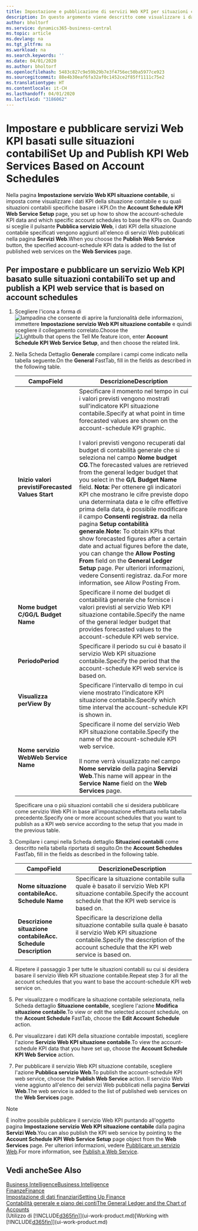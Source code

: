 ```yaml
---
title: Impostazione e pubblicazione di servizi Web KPI per situazioni contabili | Microsoft Docs
description: In questo argomento viene descritto come visualizzare i dati KPI della situazione contabile in base alle situazioni contabili specifiche.
author: bholtorf
ms.service: dynamics365-business-central
ms.topic: article
ms.devlang: na
ms.tgt_pltfrm: na
ms.workload: na
ms.search.keywords: ''
ms.date: 04/01/2020
ms.author: bholtorf
ms.openlocfilehash: 5483c827c9e59b29b7e3f4756ec50ba5977ce923
ms.sourcegitcommit: 88e4b30eaf6fa32af0c1452ce2f85ff1111c75e2
ms.translationtype: HT
ms.contentlocale: it-CH
ms.lasthandoff: 04/01/2020
ms.locfileid: "3186062"
---
```

# <a name="set-up-and-publish-kpi-web-services-based-on-account-schedules"></a><span data-ttu-id="00c06-103">Impostare e pubblicare servizi Web KPI basati sulle situazioni contabili</span><span class="sxs-lookup"><span data-stu-id="00c06-103">Set Up and Publish KPI Web Services Based on Account Schedules</span></span>
<span data-ttu-id="00c06-104">Nella pagina **Impostazione servizio Web KPI situazione contabile**, si imposta come visualizzare i dati KPI della situazione contabile e su quali situazioni contabili specifiche basare i KPI.</span><span class="sxs-lookup"><span data-stu-id="00c06-104">On the **Account Schedule KPI Web Service Setup** page, you set up how to show the account-schedule KPI data and which specific account schedules to base the KPIs on.</span></span> <span data-ttu-id="00c06-105">Quando si sceglie il pulsante **Pubblica servizio Web**, i dati KPI della situazione contabile specificati vengono aggiunti all'elenco di servizi Web pubblicati nella pagina **Servizi Web**.</span><span class="sxs-lookup"><span data-stu-id="00c06-105">When you choose the **Publish Web Service** button, the specified account-schedule KPI data is added to the list of published web services on the **Web Services** page.</span></span>  

## <a name="to-set-up-and-publish-a-kpi-web-service-that-is-based-on-account-schedules"></a><span data-ttu-id="00c06-106">Per impostare e pubblicare un servizio Web KPI basato sulle situazioni contabili</span><span class="sxs-lookup"><span data-stu-id="00c06-106">To set up and publish a KPI web service that is based on account schedules</span></span>  
1.  <span data-ttu-id="00c06-107">Scegliere l'icona a forma di ![lampadina che consente di aprire la funzionalità delle informazioni](media/ui-search/search_small.png "Informazioni sull'operazione che si desidera eseguire"), immettere **Impostazione servizio Web KPI situazione contabile** e quindi scegliere il collegamento correlato.</span><span class="sxs-lookup"><span data-stu-id="00c06-107">Choose the ![Lightbulb that opens the Tell Me feature](media/ui-search/search_small.png "Tell me what you want to do") icon, enter **Account Schedule KPI Web Service Setup**, and then choose the related link.</span></span>  
2.  <span data-ttu-id="00c06-108">Nella Scheda Dettaglio **Generale** compilare i campi come indicato nella tabella seguente.</span><span class="sxs-lookup"><span data-stu-id="00c06-108">On the **General** FastTab, fill in the fields as described in the following table.</span></span>  

    |<span data-ttu-id="00c06-109">Campo</span><span class="sxs-lookup"><span data-stu-id="00c06-109">Field</span></span>|<span data-ttu-id="00c06-110">Descrizione</span><span class="sxs-lookup"><span data-stu-id="00c06-110">Description</span></span>|  
    |---------------------------------|---------------------------------------|  
    |<span data-ttu-id="00c06-111">**Inizio valori previsti**</span><span class="sxs-lookup"><span data-stu-id="00c06-111">**Forecasted Values Start**</span></span>|<span data-ttu-id="00c06-112">Specificare il momento nel tempo in cui i valori previsti vengono mostrati sull'indicatore KPI situazione contabile.</span><span class="sxs-lookup"><span data-stu-id="00c06-112">Specify at what point in time forecasted values are shown on the account-schedule KPI graphic.</span></span><br /><br /> <span data-ttu-id="00c06-113">I valori previsti vengono recuperati dal budget di contabilità generale che si seleziona nel campo **Nome budget CG**.</span><span class="sxs-lookup"><span data-stu-id="00c06-113">The forecasted values are retrieved from the general ledger budget that you select in the **G/L Budget Name** field.</span></span> <span data-ttu-id="00c06-114">**Nota:**  Per ottenere gli indicatori KPI che mostrano le cifre previste dopo una determinata data e le cifre effettive prima della data, è possibile modificare il campo **Consenti registraz. da** nella pagina **Setup contabilità generale**.</span><span class="sxs-lookup"><span data-stu-id="00c06-114">**Note:**  To obtain KPIs that show forecasted figures after a certain date and actual figures before the date, you can change the **Allow Posting From** field on the **General Ledger Setup** page.</span></span> <span data-ttu-id="00c06-115">Per ulteriori informazioni, vedere Consenti registraz. da.</span><span class="sxs-lookup"><span data-stu-id="00c06-115">For more information, see Allow Posting From.</span></span>|  
    |<span data-ttu-id="00c06-116">**Nome budget C/G**</span><span class="sxs-lookup"><span data-stu-id="00c06-116">**G/L Budget Name**</span></span>|<span data-ttu-id="00c06-117">Specificare il nome del budget di contabilità generale che fornisce i valori previsti al servizio Web KPI situazione contabile.</span><span class="sxs-lookup"><span data-stu-id="00c06-117">Specify the name of the general ledger budget that provides forecasted values to the account-schedule KPI web service.</span></span>|  
    |<span data-ttu-id="00c06-118">**Periodo**</span><span class="sxs-lookup"><span data-stu-id="00c06-118">**Period**</span></span>|<span data-ttu-id="00c06-119">Specificare il periodo su cui è basato il servizio Web KPI situazione contabile.</span><span class="sxs-lookup"><span data-stu-id="00c06-119">Specify the period that the account-schedule KPI web service is based on.</span></span>|  
    |<span data-ttu-id="00c06-120">**Visualizza per**</span><span class="sxs-lookup"><span data-stu-id="00c06-120">**View By**</span></span>|<span data-ttu-id="00c06-121">Specificare l'intervallo di tempo in cui viene mostrato l'indicatore KPI situazione contabile.</span><span class="sxs-lookup"><span data-stu-id="00c06-121">Specify which time interval the account-schedule KPI is shown in.</span></span>|  
    |<span data-ttu-id="00c06-122">**Nome servizio Web**</span><span class="sxs-lookup"><span data-stu-id="00c06-122">**Web Service Name**</span></span>|<span data-ttu-id="00c06-123">Specificare il nome del servizio Web KPI situazione contabile.</span><span class="sxs-lookup"><span data-stu-id="00c06-123">Specify the name of the account-schedule KPI web service.</span></span><br /><br /> <span data-ttu-id="00c06-124">Il nome verrà visualizzato nel campo **Nome servizio** della pagina **Servizi Web**.</span><span class="sxs-lookup"><span data-stu-id="00c06-124">This name will appear in the **Service Name** field on the **Web Services** page.</span></span>|  

    <span data-ttu-id="00c06-125">Specificare una o più situazioni contabili che si desidera pubblicare come servizio Web KPI in base all'impostazione effettuata nella tabella precedente.</span><span class="sxs-lookup"><span data-stu-id="00c06-125">Specify one or more account schedules that you want to publish as a KPI web service according to the setup that you made in the previous table.</span></span>  

3.  <span data-ttu-id="00c06-126">Compilare i campi nella Scheda dettaglio **Situazioni contabili** come descritto nella tabella riportata di seguito.</span><span class="sxs-lookup"><span data-stu-id="00c06-126">On the **Account Schedules** FastTab, fill in the fields as described in the following table.</span></span>  

    |<span data-ttu-id="00c06-127">Campo</span><span class="sxs-lookup"><span data-stu-id="00c06-127">Field</span></span>|<span data-ttu-id="00c06-128">Descrizione</span><span class="sxs-lookup"><span data-stu-id="00c06-128">Description</span></span>|  
    |---------------------------------|---------------------------------------|  
    |<span data-ttu-id="00c06-129">**Nome situazione contabile**</span><span class="sxs-lookup"><span data-stu-id="00c06-129">**Acc. Schedule Name**</span></span>|<span data-ttu-id="00c06-130">Specificare la situazione contabile sulla quale è basato il servizio Web KPI situazione contabile.</span><span class="sxs-lookup"><span data-stu-id="00c06-130">Specify the account schedule that the KPI web service is based on.</span></span>|  
    |<span data-ttu-id="00c06-131">**Descrizione situazione contabile**</span><span class="sxs-lookup"><span data-stu-id="00c06-131">**Acc. Schedule Description**</span></span>|<span data-ttu-id="00c06-132">Specificare la descrizione della situazione contabile sulla quale è basato il servizio Web KPI situazione contabile.</span><span class="sxs-lookup"><span data-stu-id="00c06-132">Specify the description of the account schedule that the KPI web service is based on.</span></span>|  

4.  <span data-ttu-id="00c06-133">Ripetere il passaggio 3 per tutte le situazioni contabili su cui si desidera basare il servizio Web KPI situazione contabile.</span><span class="sxs-lookup"><span data-stu-id="00c06-133">Repeat step 3 for all the account schedules that you want to base the account-schedule KPI web service on.</span></span>  
5.  <span data-ttu-id="00c06-134">Per visualizzare o modificare la situazione contabile selezionata, nella Scheda dettaglio **Situazione contabile**, scegliere l'azione **Modifica situazione contabile**.</span><span class="sxs-lookup"><span data-stu-id="00c06-134">To view or edit the selected account schedule, on the **Account Schedule** FastTab, choose the **Edit Account Schedule** action.</span></span>  
6.  <span data-ttu-id="00c06-135">Per visualizzare i dati KPI della situazione contabile impostati, scegliere l'azione **Servizio Web KPI situazione contabile**.</span><span class="sxs-lookup"><span data-stu-id="00c06-135">To view the account-schedule KPI data that you have set up, choose the **Account Schedule KPI Web Service** action.</span></span>  
7.  <span data-ttu-id="00c06-136">Per pubblicare il servizio Web KPI situazione contabile, scegliere l'azione **Pubblica servizio Web**.</span><span class="sxs-lookup"><span data-stu-id="00c06-136">To publish the account-schedule KPI web service, choose the **Publish Web Service** action.</span></span> <span data-ttu-id="00c06-137">Il servizio Web viene aggiunto all'elenco dei servizi Web pubblicati nella pagina **Servizi Web**.</span><span class="sxs-lookup"><span data-stu-id="00c06-137">The web service is added to the list of published web services on the **Web Services** page.</span></span>  

> [!NOTE]  
>  <span data-ttu-id="00c06-138">È inoltre possibile pubblicare il servizio Web KPI puntando all'oggetto pagina **Impostazione servizio Web KPI situazione contabile** dalla pagina **Servizi Web**.</span><span class="sxs-lookup"><span data-stu-id="00c06-138">You can also publish the KPI web service by pointing to the **Account Schedule KPI Web Service Setup** page object from the **Web Services** page.</span></span> <span data-ttu-id="00c06-139">Per ulteriori informazioni, vedere [Pubblicare un servizio Web](across-how-publish-web-service.md).</span><span class="sxs-lookup"><span data-stu-id="00c06-139">For more information, see [Publish a Web Service](across-how-publish-web-service.md).</span></span>  

## <a name="see-also"></a><span data-ttu-id="00c06-140">Vedi anche</span><span class="sxs-lookup"><span data-stu-id="00c06-140">See Also</span></span>  
[<span data-ttu-id="00c06-141">Business Intelligence</span><span class="sxs-lookup"><span data-stu-id="00c06-141">Business Intelligence</span></span>](bi.md)  
[<span data-ttu-id="00c06-142">Finanze</span><span class="sxs-lookup"><span data-stu-id="00c06-142">Finance</span></span>](finance.md)  
[<span data-ttu-id="00c06-143">Impostazione di dati finanziari</span><span class="sxs-lookup"><span data-stu-id="00c06-143">Setting Up Finance</span></span>](finance-setup-finance.md)  
[<span data-ttu-id="00c06-144">Contabilità generale e piano dei conti</span><span class="sxs-lookup"><span data-stu-id="00c06-144">The General Ledger and the Chart of Accounts</span></span>](finance-general-ledger.md)  
<span data-ttu-id="00c06-145">[Utilizzo di [!INCLUDE[d365fin](includes/d365fin_md.md)]](ui-work-product.md)</span><span class="sxs-lookup"><span data-stu-id="00c06-145">[Working with [!INCLUDE[d365fin](includes/d365fin_md.md)]](ui-work-product.md)</span></span>

